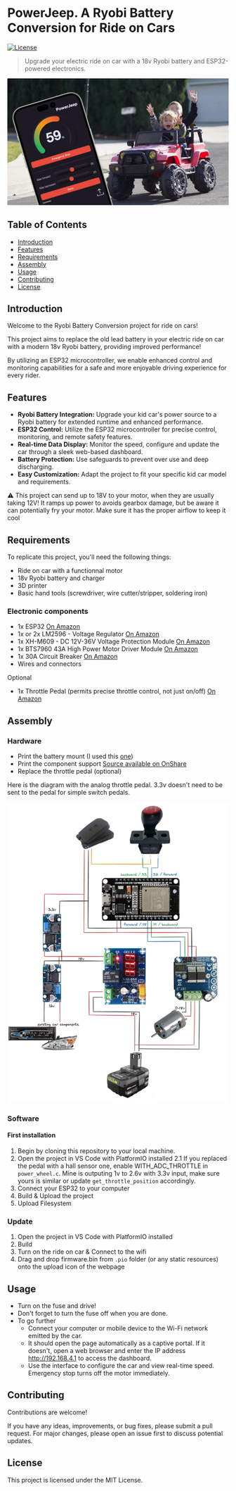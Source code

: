 # PowerJeep. A Ryobi Battery Conversion for Ride on Cars

[![License](https://img.shields.io/badge/License-MIT-blue.svg)](LICENSE)

> Upgrade your electric ride on car with a 18v Ryobi battery and ESP32-powered electronics.

<div align="center">
   <img src="./docs/header.jpg" alt="screenshot of the web interface" width="600px"/>
</div>

## Table of Contents

- [Introduction](#introduction)
- [Features](#features)
- [Requirements](#requirements)
- [Assembly](#assembly)
- [Usage](#usage)
- [Contributing](#contributing)
- [License](#license)

## Introduction

Welcome to the Ryobi Battery Conversion project for ride on cars!

This project aims to replace the old lead battery in your electric ride on car with a modern 18v Ryobi battery, providing improved performance!

By utilizing an ESP32 microcontroller, we enable enhanced control and monitoring capabilities for a safe and more enjoyable driving experience for every rider.

## Features

- **Ryobi Battery Integration:** Upgrade your kid car's power source to a Ryobi battery for extended runtime and enhanced performance.
- **ESP32 Control:** Utilize the ESP32 microcontroller for precise control, monitoring, and remote safety features.
- **Real-time Data Display:** Monitor the speed, configure and update the car through a sleek web-based dashboard.
- **Battery Protection:** Use safeguards to prevent over use and deep discharging.
- **Easy Customization:** Adapt the project to fit your specific kid car model and requirements.


⚠️ This project can send up to 18V to your motor, when they are usually taking 12V! It ramps up power to avoids gearbox damage, but be aware it can potentially fry your motor. Make sure it has the proper airflow to keep it cool

## Requirements

To replicate this project, you'll need the following things:

- Ride on car with a functionnal motor
- 18v Ryobi battery and charger
- 3D printer
- Basic hand tools (screwdriver, wire cutter/stripper, soldering iron)

### Electronic components

- 1x ESP32 [On Amazon](https://www.amazon.com/ESP-WROOM-32-Development-Microcontroller-Integrated-Compatible/dp/B08D5ZD528)
- 1x or 2x LM2596 - Voltage Regulator [On Amazon](https://www.amazon.com/gp/product/B08BLBYWN1)
- 1x XH-M609 - DC 12V-36V Voltage Protection Module [On Amazon](https://www.amazon.com/gp/product/B08X3HZ69D)
- 1x BTS7960 43A High Power Motor Driver Module [On Amazon](https://www.amazon.com/gp/product/B07TFB22H5)
- 1x 30A Circuit Breaker [On Amazon](https://www.amazon.com/gp/product/B096ZTV3CR)
- Wires and connectors

Optional
- 1x Throttle Pedal (permits precise throttle control, not just on/off) [On Amazon](https://www.amazon.com/KIMISS-Motorcycle-Accelerator-Throttle-Universal/dp/B07HMXLZ1H)

## Assembly

### Hardware

- Print the battery mount (I used this [one](https://www.thingiverse.com/thing:4587319))
- Print the component support [Source available on OnShare](https://cad.onshape.com/documents/73e5cd159b60a9bf46e87dae/w/8d4b4ae9f68daee1281f112d/e/6d32cd17a65725a466bf965e?renderMode=0&uiState=64801221829a90766f018f83)
- Replace the throttle pedal (optional)

Here is the diagram with the analog throttle pedal. 3.3v doesn't need to be sent to the pedal for simple switch pedals.
<div align="center">
   <img src="./docs/diagram.jpg" alt="screenshot of the web interface" width="600px"/>
</div>

### Software

#### First installation

1. Begin by cloning this repository to your local machine.
2. Open the project in VS Code with PlatformIO installed
2.1 If you replaced the pedal with a hall sensor one, enable WITH_ADC_THROTTLE in `power_wheel.c`. Mine is outputing 1v to 2.6v with 3.3v input, make sure yours is similar or update `get_throttle_position` accordingly.
3. Connect your ESP32 to your computer
4. Build & Upload the project
5. Upload Filesystem

### Update

1. Open the project in VS Code with PlatformIO installed
2. Build
3. Turn on the ride on car & Connect to the wifi
4. Drag and drop firmware.bin from `.pio` folder (or any static resources) onto the upload icon of the webpage

## Usage
- Turn on the fuse and drive!
- Don't forget to turn the fuse off when you are done.
- To go further
  - Connect your computer or mobile device to the Wi-Fi network emitted by the car.
  - It should open the page automatically as a captive portal. If it doesn't, open a web browser and enter the IP address http://192.168.4.1 to access the dashboard.
  - Use the interface to configure the car and view real-time speed. Emergency stop turns off the motor immediately.

## Contributing
Contributions are welcome! 

If you have any ideas, improvements, or bug fixes, please submit a pull request. For major changes, please open an issue first to discuss potential updates.

## License
This project is licensed under the MIT License.

